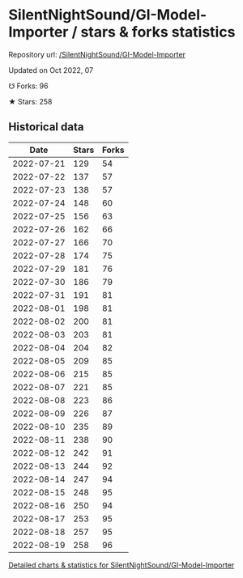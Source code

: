 # SilentNightSound/GI-Model-Importer / stars & forks statistics

Repository url: [/SilentNightSound/GI-Model-Importer](https://github.com/SilentNightSound/GI-Model-Importer)

Updated on Oct 2022, 07

☋ Forks: 96

★ Stars: 258

## Historical data
| Date | Stars | Forks |
|------|-------|-------|
| 2022-07-21 | 129 | 54 | 
| 2022-07-22 | 137 | 57 | 
| 2022-07-23 | 138 | 57 | 
| 2022-07-24 | 148 | 60 | 
| 2022-07-25 | 156 | 63 | 
| 2022-07-26 | 162 | 66 | 
| 2022-07-27 | 166 | 70 | 
| 2022-07-28 | 174 | 75 | 
| 2022-07-29 | 181 | 76 | 
| 2022-07-30 | 186 | 79 | 
| 2022-07-31 | 191 | 81 | 
| 2022-08-01 | 198 | 81 | 
| 2022-08-02 | 200 | 81 | 
| 2022-08-03 | 203 | 81 | 
| 2022-08-04 | 204 | 82 | 
| 2022-08-05 | 209 | 85 | 
| 2022-08-06 | 215 | 85 | 
| 2022-08-07 | 221 | 85 | 
| 2022-08-08 | 223 | 86 | 
| 2022-08-09 | 226 | 87 | 
| 2022-08-10 | 235 | 89 | 
| 2022-08-11 | 238 | 90 | 
| 2022-08-12 | 242 | 91 | 
| 2022-08-13 | 244 | 92 | 
| 2022-08-14 | 247 | 94 | 
| 2022-08-15 | 248 | 95 | 
| 2022-08-16 | 250 | 94 | 
| 2022-08-17 | 253 | 95 | 
| 2022-08-18 | 257 | 95 | 
| 2022-08-19 | 258 | 96 | 


[Detailed charts & statistics for SilentNightSound/GI-Model-Importer](https://reviewgithub.com/rep/SilentNightSound/GI-Model-Importer)
